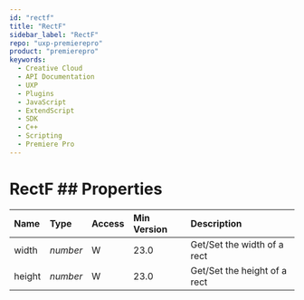 ```yaml
---
id: "rectf"
title: "RectF"
sidebar_label: "RectF"
repo: "uxp-premierepro"
product: "premierepro"
keywords:
  - Creative Cloud
  - API Documentation
  - UXP
  - Plugins
  - JavaScript
  - ExtendScript
  - SDK
  - C++
  - Scripting
  - Premiere Pro
---
```


# RectF  ## Properties

| Name | Type | Access | Min Version | Description |
| :------ | :------ | :------ | :------ | :------ |
| width | *number* | W | 23.0 | Get/Set the width of a rect |
| height | *number* | W | 23.0 | Get/Set the height of a rect |






